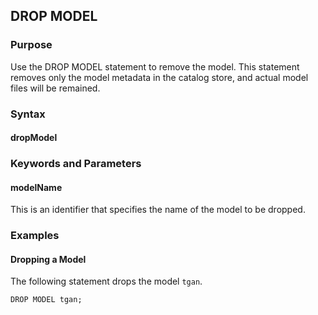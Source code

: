 ## DROP MODEL

### Purpose

Use the DROP MODEL statement to remove the model.
This statement removes only the model metadata in the catalog store, and actual model files will be remained.


### Syntax

#### dropModel
<object type="image/svg+xml" data="./diagram/dropModel.rrd.svg" class="object"></object>


### Keywords and Parameters

#### modelName

This is an identifier that specifies the name of the model to be dropped.


### Examples

#### Dropping a Model

The following statement drops the model ```tgan```.

```console
DROP MODEL tgan;
```
